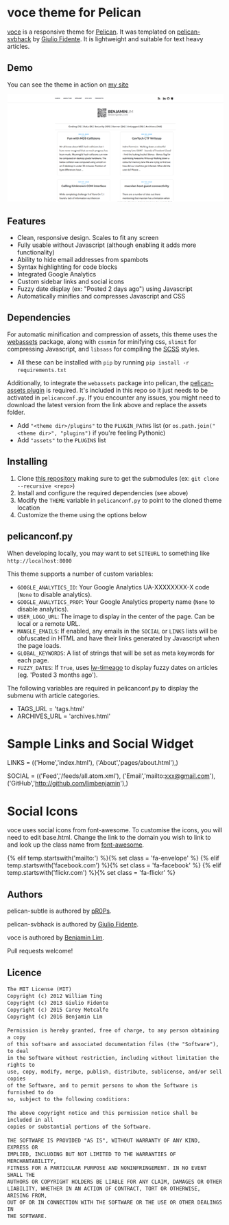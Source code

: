 voce theme for Pelican
======================

[voce](https://github.com/limbenjamin/voce) is a responsive theme for [Pelican](http://getpelican.com). It was templated on [pelican-svbhack](https://github.com/gfidente/pelican-svbhack) by [Giulio Fidente](https://github.com/giulivo). It is lightweight and suitable for text heavy articles.


## Demo

You can see the theme in action on [my site](https://limbenjamin.com/)

![theme screenshot](https://github.com/limbenjamin/voce/raw/master/screenshot.png)

## Features

- Clean, responsive design. Scales to fit any screen
- Fully usable without Javascript (although enabling it adds more functionality)
- Ability to hide email addresses from spambots
- Syntax highlighting for code blocks
- Integrated Google Analytics
- Custom sidebar links and social icons
- Fuzzy date display (ex: "Posted 2 days ago") using Javascript
- Automatically minifies and compresses Javascript and CSS

## Dependencies

For automatic minification and compression of assets, this theme uses the
[webassets](https://webassets.readthedocs.org/) package, along with `cssmin` for
minifying css, `slimit` for compressing Javascript, and `libsass` for
compiling the [SCSS](http://www.sass-lang.com) styles.

- All these can be installed with `pip` by running `pip install -r requirements.txt`

Additionally, to integrate the `webassets` package into pelican, the [pelican-assets plugin](https://github.com/getpelican/pelican-plugins/tree/master/assets) is required. It's included in this repo so it just needs to be activated in `pelicanconf.py`. If you encounter any issues, you might need to download the latest version from the link above and replace the assets folder.

- Add `"<theme dir>/plugins"` to the `PLUGIN_PATHS` list (or `os.path.join("<theme dir>", "plugins")` if you're feeling Pythonic)
- Add `"assets"` to the `PLUGINS` list

## Installing

1. Clone [this repository](https://github.com/limbenjamin/voce) making sure to get the submodules (ex: `git clone --recursive <repo>`)
2. Install and configure the required dependencies (see above)
3. Modify the `THEME` variable in `pelicanconf.py` to point to the cloned theme location
4. Customize the theme using the options below

## pelicanconf.py

When developing locally, you may want to set `SITEURL` to something like `http://localhost:8000`

This theme supports a number of custom variables:

- `GOOGLE_ANALYTICS_ID`: Your Google Analytics UA-XXXXXXXX-X code (`None` to disable analytics).
- `GOOGLE_ANALYTICS_PROP`: Your Google Analytics property name (`None` to disable analytics).
- `USER_LOGO_URL`: The image to display in the center of the page. Can be local or a remote URL.
- `MANGLE_EMAILS`: If enabled, any emails in the `SOCIAL` or `LINKS` lists will be obfuscated in HTML and have their links generated by Javascript when the page loads.
- `GLOBAL_KEYWORDS`: A list of strings that will be set as meta keywords for each page.
- `FUZZY_DATES`: If `True`, uses [lw-timeago](https://github.com/pR0Ps/lw-timeago) to display fuzzy dates on articles (eg. 'Posted 3 months ago').

The following variables are required in pelicanconf.py to display the submenu with article categories. 

- TAGS_URL = 'tags.html'
- ARCHIVES_URL = 'archives.html'

# Sample Links and Social Widget
LINKS = (('Home','index.html'),
     ('About','pages/about.html'),)

SOCIAL = (('Feed','/feeds/all.atom.xml'),
      ('Email','mailto:xxx@gmail.com'),
      ('GitHub','http://github.com/limbenjamin'),)

# Social Icons

voce uses social icons from font-awesome. To customise the icons, you will need to edit base.html. Change the link to the domain you wish to link to and look up the class name from [font-awesome](http://fontawesome.io/icons/).

{% elif temp.startswith('mailto:') %}{% set class = 'fa-envelope' %} 
{% elif temp.startswith('facebook.com') %}{% set class = 'fa-facebook' %}
{% elif temp.startswith('flickr.com') %}{% set class = 'fa-flickr' %}

## Authors

pelican-subtle is authored by [pR0Ps](https://github.com/pR0Ps).

pelican-svbhack is authored by [Giulio Fidente](https://github.com/giulivo).

voce is authored by [Benjamin Lim](https://github.com/limbenjamin).

Pull requests welcome!

## Licence
```
The MIT License (MIT)
Copyright (c) 2012 William Ting
Copyright (c) 2013 Giulio Fidente
Copyright (c) 2015 Carey Metcalfe
Copyright (c) 2016 Benjamin Lim

Permission is hereby granted, free of charge, to any person obtaining a copy
of this software and associated documentation files (the "Software"), to deal
in the Software without restriction, including without limitation the rights to
use, copy, modify, merge, publish, distribute, sublicense, and/or sell copies
of the Software, and to permit persons to whom the Software is furnished to do
so, subject to the following conditions:

The above copyright notice and this permission notice shall be included in all
copies or substantial portions of the Software.

THE SOFTWARE IS PROVIDED "AS IS", WITHOUT WARRANTY OF ANY KIND, EXPRESS OR
IMPLIED, INCLUDING BUT NOT LIMITED TO THE WARRANTIES OF MERCHANTABILITY,
FITNESS FOR A PARTICULAR PURPOSE AND NONINFRINGEMENT. IN NO EVENT SHALL THE
AUTHORS OR COPYRIGHT HOLDERS BE LIABLE FOR ANY CLAIM, DAMAGES OR OTHER
LIABILITY, WHETHER IN AN ACTION OF CONTRACT, TORT OR OTHERWISE, ARISING FROM,
OUT OF OR IN CONNECTION WITH THE SOFTWARE OR THE USE OR OTHER DEALINGS IN
THE SOFTWARE.
```
